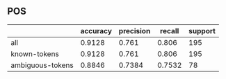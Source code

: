 
## POS

|                  | accuracy | precision | recall | support |
|------------------|----------|-----------|--------|---------|
| all              | 0.9128   | 0.761     | 0.806  | 195     |
| known-tokens     | 0.9128   | 0.761     | 0.806  | 195     |
| ambiguous-tokens | 0.8846   | 0.7384    | 0.7532 | 78      |

